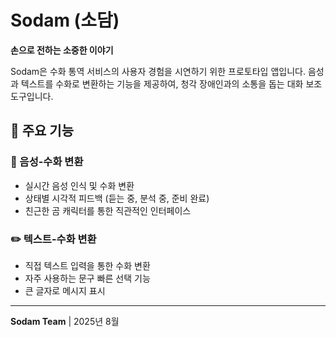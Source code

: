 # Sodam (소담)

**손으로 전하는 소중한 이야기**

Sodam은 수화 통역 서비스의 사용자 경험을 시연하기 위한 프로토타입 앱입니다. 음성과 텍스트를 수화로 변환하는 기능을 제공하여, 청각 장애인과의 소통을 돕는 대화 보조 도구입니다.

## 🌟 주요 기능

### 🎤 음성-수화 변환
- 실시간 음성 인식 및 수화 변환
- 상태별 시각적 피드백 (듣는 중, 분석 중, 준비 완료)
- 친근한 곰 캐릭터를 통한 직관적인 인터페이스

### ✏️ 텍스트-수화 변환
- 직접 텍스트 입력을 통한 수화 변환
- 자주 사용하는 문구 빠른 선택 기능
- 큰 글자로 메시지 표시

---

**Sodam Team** | 2025년 8월
